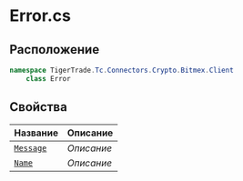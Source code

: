 
# Error.cs
## Расположение
```csharp
namespace TigerTrade.Tc.Connectors.Crypto.Bitmex.Client  
    class Error
```

## Свойства
| Название | Описание |
| --- | --- |
| [`Message`](./Свойства/Message.md) | *Описание* |
| [`Name`](./Свойства/Name.md) | *Описание* |
